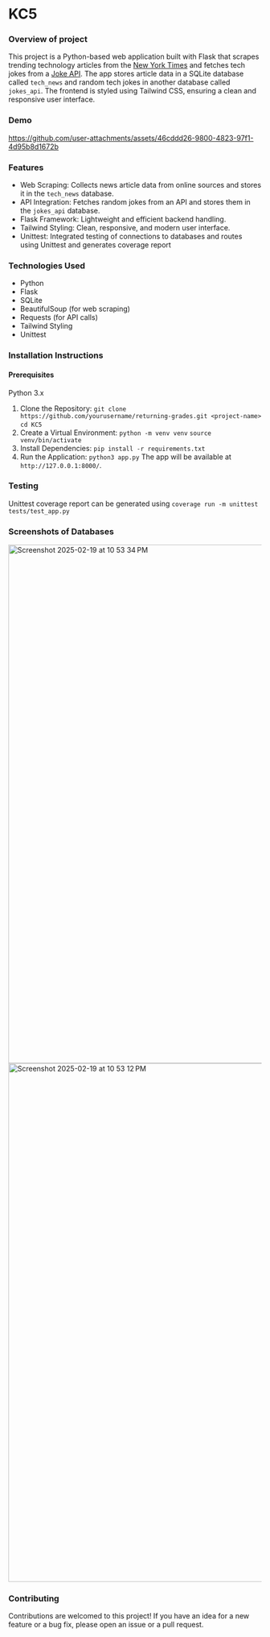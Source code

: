 # KC5

### Overview of project
This project is a Python-based web application built with Flask that scrapes trending technology articles from the [New York Times](https://www.nytimes.com/section/technology) and fetches tech jokes from a [Joke API](https://github.com/15Dkatz/official_joke_api?tab=readme-ov-file). The app stores article data in a SQLite database called `tech_news` and random tech jokes in another database called `jokes_api`. The frontend is styled using Tailwind CSS, ensuring a clean and responsive user interface.

### Demo


https://github.com/user-attachments/assets/46cddd26-9800-4823-97f1-4d95b8d1672b



### Features
- Web Scraping: Collects news article data from online sources and stores it in the `tech_news` database.
- API Integration: Fetches random jokes from an API and stores them in the `jokes_api` database.
- Flask Framework: Lightweight and efficient backend handling.
- Tailwind Styling: Clean, responsive, and modern user interface.
- Unittest: Integrated testing of connections to databases and routes using Unittest and generates coverage report

### Technologies Used
- Python
- Flask
- SQLite
- BeautifulSoup (for web scraping)
- Requests (for API calls)
- Tailwind Styling
- Unittest

### Installation Instructions
#### Prerequisites 
Python 3.x


1. Clone the Repository:
`git clone https://github.com/yourusername/returning-grades.git <project-name>`
`cd KC5`
2. Create a Virtual Environment:
`python -m venv venv`
`source venv/bin/activate`  
3. Install Dependencies:
`pip install -r requirements.txt`
4. Run the Application:
`python3 app.py`
The app will be available at `http://127.0.0.1:8000/`.

### Testing
Unittest coverage report can be generated using `coverage run -m unittest tests/test_app.py`

### Screenshots of Databases
<img width="1030" alt="Screenshot 2025-02-19 at 10 53 34 PM" src="https://github.com/user-attachments/assets/f5732a77-2e07-4fb8-b61a-de8d00ad91d1" />
<img width="1030" alt="Screenshot 2025-02-19 at 10 53 12 PM" src="https://github.com/user-attachments/assets/dc1be9da-1f01-4e6e-bd82-6fa9c8e148d8" />

### Contributing
Contributions are welcomed to this project! If you have an idea for a new feature or a bug fix, please open an issue or a pull request.

